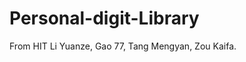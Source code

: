 Personal-digit-Library
======================

From HIT Li Yuanze, Gao 77, Tang Mengyan, Zou Kaifa.
